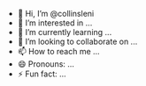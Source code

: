 - 👋 Hi, I’m @collinsleni
- 👀 I’m interested in ...
- 🌱 I’m currently learning ...
- 💞️ I’m looking to collaborate on ...
- 📫 How to reach me ...
- 😄 Pronouns: ...
- ⚡ Fun fact: ...

<!---
collinsleni/collinsleni is a ✨ special ✨ repository because its `README.md` (this file) appears on your GitHub profile.
You can click the Preview link to take a look at your changes.
--->
